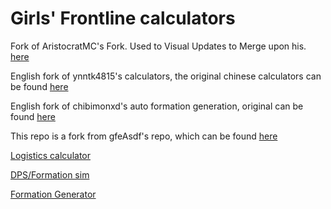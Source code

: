# Girls' Frontline calculators

Fork of AristocratMC's Fork. Used to Visual Updates to Merge upon his. [here](https://aristocratmc.github.io/gf/)

English fork of ynntk4815's calculators, the original chinese calculators can be found [here](https://ynntk4815.github.io/gf/)

English fork of chibimonxd's auto formation generation, original can be found [here](https://chibimonxd.github.io/gf/auto.html)

This repo is a fork from gfeAsdf's repo, which can be found [here](https://www.github.com/gfeasdf/gf)

[Logistics calculator](https://aristocratmc.github.io/gf/main.html)

[DPS/Formation sim](https://aristocratmc.github.io/gf/main2.html)

[Formation Generator](https://aristocratmc.github.io/gf/auto.html)
